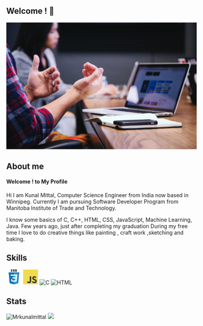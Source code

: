 ## Welcome ! 👋

![Evolving tech](./assests/img/headway-5QgIuuBxKwM-unsplash.jpg " Evolving Tech")

## About me
#### Welcome ! to My Profile

Hi I am Kunal Mittal, Computer Science Engineer from India now based in Winnipeg. Currently I am pursuing Software Developer Program from Manitoba Institute of Trade and Technology. 

I know some basics of  C, C++, HTML, CSS, JavaScript, Machine Learning, Java. Few years ago, just after completing my graduation During my free time I love to do creative things like painting , craft work ,sketching and baking.

## Skills

<p>
<img src="https://raw.githubusercontent.com/devicons/devicon/master/icons/css3/css3-original-wordmark.svg" alt="css3" width="40" height="40" />
<img src="https://raw.githubusercontent.com/devicons/devicon/master/icons/javascript/javascript-original.svg" alt="javascript"width="40"height="40" />
<img src="https://raw.github.com/devicons/devicon/master/icons/c/c-line.svg" alt="C" width="40" height="40" />
<img src="https://raw.github.com/devicons/devicon/master/icons/html5/html5-original.svg" title="HTML5" alt="HTML" width="40" height="40"/>
</p>

## Stats

<img src="https://github-readme-stats.vercel.app/api?username=MrKunalmittal&show_icons=true&count_private=true" alt="Mrkunalmittal" />
<img src ="https://github-readme-stats.vercel.app/api/top-langs/?username=MrKunalmittal&show_icons=true&hide_border=true" />